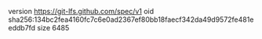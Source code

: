 version https://git-lfs.github.com/spec/v1
oid sha256:134bc2fea4160fc7c6e0ad2367ef80bb18faecf342da49d9572fe481eeddb7fd
size 6485
